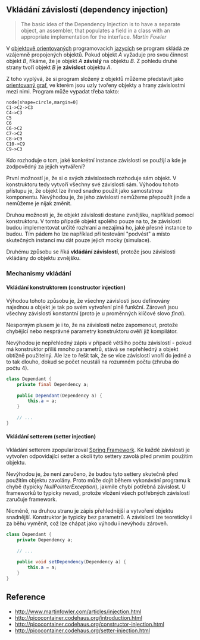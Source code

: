 ## Vkládání závislostí (dependency injection)

> The basic idea of the Dependency Injection is to have a separate object, an assembler, that populates a field in a class with an appropriate implementation for the interface. *Martin Fowler*

V [objektově orientovaných](wiki/oop) programovacích [jazycích](wiki/jazyk) se program skládá ze vzájemně propojených objektů. Pokud objekt *A* vyžaduje pro svou činnost objekt *B*, říkáme, že je objekt *A* **závislý** na objektu *B*. Z pohledu druhé strany tvoří objekt *B* je **závislost** objektu *A*.

Z toho vyplývá, že si program složený z objektů můžeme představit jako [orientovaný graf](wiki/graf), ve kterém jsou uzly tvořeny objekty a hrany závislostmi mezi nimi. Program může vypadat třeba takto:

```dot:digraph
node[shape=circle,margin=0]
C1->C2->C3
C4->C3
C5
C6
C6->C2
C7->C2
C8->C9
C10->C9
C9->C3
```

Kdo rozhoduje o tom, jaké konkrétní instance závislosti se použijí a kde je zodpovědný za jejich vytváření?

První možností je, že si o svých závislostech rozhoduje sám objekt. V konstruktoru tedy vytvoří všechny své závislosti sám. Výhodou tohoto přístupu je, že objekt lze ihned snadno použít jako samostatnou komponentu. Nevýhodou je, že jeho závislosti nemůžeme přepoužít jinde a nemůžeme je nijak změnit.

Druhou možností je, že objekt závislosti dostane zvnějšku, například pomocí konstruktoru. V tomto případě objekt spolého pouze na to, že závislosti budou implementovat určité rozhraní a nezajímá ho, jaké přesné instance to budou. Tím pádem ho lze například při testování "podvést" a místo skutečných instancí mu dát pouze jejich mocky (simulace). 

Druhému způsobu se říká **vkládání závislostí**, protože jsou závislosti vkládány do objektu zvnějšku.

### Mechanismy vkládání

#### Vkládání konstruktorem (constructor injection)

Výhodou tohoto způsobu je, že všechny závislosti jsou definovány najednou a objekt je tak po svém vytvoření plně funkční. Zároveň jsou všechny závislosti konstantní (proto je u proměnných klíčové slovo *final*).

Nesporným plusem je i to, že na závislosti nelze zapomenout, protože chybějící nebo nesprávné parametry konstruktoru ověří již kompilátor.

Nevýhodou je nepřehledný zápis v případě většího počtu závislostí - pokud má konstruktor příliš mnoho parametrů, stává se nepřehledný a objekt obtížně použitelný. Ale lze to řešit tak, že se více závislostí vnoří do jedné a to tak dlouho, dokud se počet neustálí na rozumném počtu (zhruba do počtu 4).

```java
class Dependant {
	private final Dependency a;
	
	public Dependant(Dependency a) {
		this.a = a;
	}
	
	// ...
}
```

#### Vkládání setterem (setter injection)

Vkládání setterem zpopularizoval [Spring Framework](http://projects.spring.io/spring-framework/). Ke každé závislosti je vytvořen odpovídající setter a okolí tyto settery zavolá před prvním použitím objektu.

Nevýhodou je, že není zaručeno, že budou tyto settery skutečně před použitím objektu zavolány. Proto může dojít během vykonávání programu k chybě (typicky *NullPointerException*), jakmile chybí potřebná závislost. U frameworků to typicky nevadí, protože vložení všech potřebných závislostí zaručuje framework.

Nicméně, na druhou stranu je zápis přehlednější a vytvoření objektu snadnější. Konstruktor je typicky bez parametrů. A závislosti lze teoreticky i za běhu vyměnit, což lze chápat jako výhodu i nevýhodu zároveň.

```java
class Dependant {
	private Dependency a;
	
	// ...
	
	public void setDependency(Dependency a) {
		this.a = a;
	}
}
```

## Reference

- http://www.martinfowler.com/articles/injection.html
- http://picocontainer.codehaus.org/introduction.html
- http://picocontainer.codehaus.org/constructor-injection.html
- http://picocontainer.codehaus.org/setter-injection.html